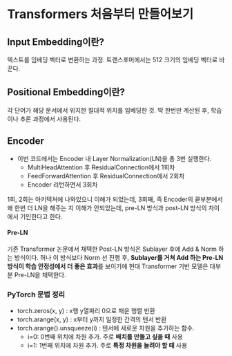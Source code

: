 # Transformers 처음부터 만들어보기

## Input Embedding이란?
텍스트를 임베딩 벡터로 변환하는 과정. 트랜스포머에서는 512 크기의 임베딩 벡터로 바꾼다.

## Positional Embedding이란?
각 단어가 해당 문서에서 위치한 절대적 위치를 임베딩한 것. 딱 한번만 계산된 후, 학습이나 추론 과정에서 사용된다.

## Encoder
- 이번 코드에서는 Encoder 내 Layer Normalization(LN)을 총 3번 실행한다.
  - MultiHeadAttention 후 ResidualConnection에서 1회차
  - FeedForwardAttention 후 ResidualConnection에서 2회차
  - Encoder 리턴하면서 3회차

1회, 2회는 아키텍처에 나와있으니 이해가 되었는데, 3회째, 즉 Encoder의 끝부분에서 왜 한번 더 LN을 해주는 지 이해가 안되었는데, pre-LN 방식과 post-LN 방식의 차이에서 기인한다고 한다.

#### Pre-LN
기존 Transformer 논문에서 채택한 Post-LN 방식은 Sublayer 후에 Add & Norm 하는 방식이다. 허나 이 방식보다 Norm 선 진행 후, **Sublayer를 거쳐 Add 하는 Pre-LN 방식이 학습 안정성에서 더 좋은 효과**를 보이기에 현대 Transformer 기반 모델은 대부분 Pre-LN을 채택한다.


### PyTorch 문법 정리
- torch.zeros(x, y) : x행 y열짜리 0으로 채운 행렬 반환
- torch.arange(x, y) : x부터 y까지 일정한 간격의 텐서 반환
- torch.arange().unsqueeze(i) : 텐서에 새로운 차원을 추가하는 함수.
  - i=0: 0번째 위치에 차원 추가. 주로 **배치를 만들고 싶을 때** 사용
  - i=1: 1번째 위치에 차원 추가. 주로 **특정 차원을 늘려야 할 때** 사용